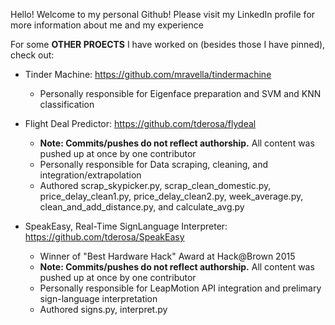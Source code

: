 Hello! Welcome to my personal Github! Please visit my LinkedIn profile for more information about me and my experience

For some <b>OTHER PROECTS</b> I have worked on (besides those I have pinned), check out:

- Tinder Machine: https://github.com/mravella/tindermachine
    - Personally responsible for Eigenface preparation and SVM and KNN classification

- Flight Deal Predictor: https://github.com/tderosa/flydeal
    - <b>Note: Commits/pushes do not reflect authorship.</b> All content was pushed up at once by one contributor
    - Personally responsible for Data scraping, cleaning, and integration/extrapolation
    - Authored scrap_skypicker.py, scrap_clean_domestic.py, price_delay_clean1.py, price_delay_clean2.py, week_average.py, clean_and_add_distance.py, and calculate_avg.py

- SpeakEasy, Real-Time SignLanguage Interpreter: https://github.com/tderosa/SpeakEasy
    - Winner of "Best Hardware Hack" Award at Hack@Brown 2015
    - <b>Note: Commits/pushes do not reflect authorship.</b> All content was pushed up at once by one contributor
    - Personally responsible for LeapMotion API integration and prelimary sign-language interpretation
    - Authored signs.py, interpret.py
    

